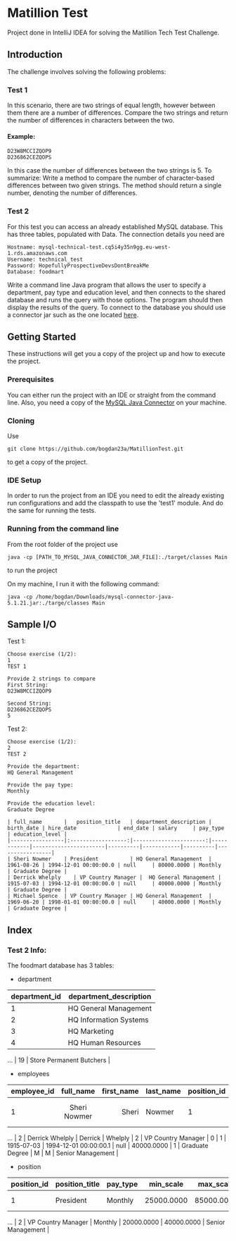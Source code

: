 # Matillion Test
Project done in IntelliJ IDEA for solving the Matillion Tech Test Challenge.

## Introduction

The challenge involves solving the following problems:

### Test 1

In this scenario, there are two strings of equal length, however between them there are a number of
differences. Compare the two strings and return the number of differences in characters between the two.

#### Example:
```
D23W8MCCIZQOP9
D236862CEZQOPS
```
In this case the number of differences between the two strings is 5.
To summarize: Write a method to compare the number of character-based differences between two given
strings. The method should return a single number, denoting the number of differences.

### Test 2

For this test you can access an already established MySQL database. This has three tables, populated with
Data.
The connection details you need are

```
Hostname: mysql-technical-test.cq5i4y35n9gg.eu-west-1.rds.amazonaws.com
Username: technical_test
Password: HopefullyProspectiveDevsDontBreakMe
Database: foodmart
```
Write a command line Java program that allows the user to specify a department, pay type and education
level, and then connects to the shared database and runs the query with those options. The program should
then display the results of the query.
To connect to the database you should use a connector jar such as the one
located [here](http://mvnrepository.com/artifact/mysql/mysql-connector-java/5.1.21).

## Getting Started

These instructions will get you a copy of the project up and how to execute the project.

### Prerequisites

You can either run the project with an IDE or straight from the command line. Also, you need a copy of the [MySQL Java Connector](http://mvnrepository.com/artifact/mysql/mysql-connector-java/5.1.21) on your machine.

### Cloning

Use
```
git clone https://github.com/bogdan23a/MatillionTest.git
```
to get a copy of the project.

### IDE Setup

In order to run the project from an IDE you need to edit the already existing run configurations and add the classpath to use the 'test1' module. And do the same for running the tests.

### Running from the command line

From the root folder of the project use
```
java -cp [PATH_TO_MYSQL_JAVA_CONNECTOR_JAR_FILE]:./target/classes Main
```
to run the project

On my machine, I run it with the following command:
```
java -cp /home/bogdan/Downloads/mysql-connector-java-5.1.21.jar:./targe/classes Main
``` 

## Sample I/O

Test 1:
```
Choose exercise (1/2):
1
TEST 1

Provide 2 strings to compare
First String:
D23W8MCCIZQOP9

Second String:
D236862CEZQOPS
5

```

Test 2:
```
Choose exercise (1/2):
2
TEST 2

Provide the department:
HQ General Management

Provide the pay type:
Monthly

Provide the education level:
Graduate Degree

| full_name       |   position_title   | department_description | birth_date | hire_date             | end_date | salary     | pay_type | education_level |
|-----------------|:------------------:|-----------------------:|------------|-----------------------|----------|------------|----------|-----------------|
| Sheri Nowmer    | President          | HQ General Management  | 1961-08-26 | 1994-12-01 00:00:00.0 | null     | 80000.0000 | Monthly  | Graduate Degree |
| Derrick Whelply	 | VP Country Manager |  HQ General Management | 1915-07-03 | 1994-12-01 00:00:00.0 | null     | 40000.0000 | Monthly  | Graduate Degree |
| Michael Spence  | VP Country Manager | HQ General Management  | 1969-06-20 | 1998-01-01 00:00:00.0 | null     | 40000.0000 | Monthly  | Graduate Degree |
```

## Index

### Test 2 Info:

The foodmart database has 3 tables:

* department
  
| department_id  |   department_description   |
|----------------|----------------------------|
|        1       |   HQ General Management    |
|        2       |   HQ Information Systems   |
|        3       |         HQ Marketing       |
|        4       |     HQ Human Resources     |
... 
|        19      |  Store Permanent Butchers  | 

* employees

| employee_id |    full_name    | first_name | last_name | position_id | position_title     | store_id | department_id | birth_date | hire_date             | end_date | salary     | supervisor_id | education_level | marital_status | gender | management_role   |
|-------------|:---------------:|-----------:|-----------|-------------|--------------------|----------|---------------|------------|-----------------------|----------|------------|---------------|-----------------|----------------|--------|-------------------|
| 1           | Sheri Nowmer    | Sheri      | Nowmer    | 1           | President          | 0        | 1             | 1961-08-26 | 1994-12-01 00:00:00.0 | null     | 80000.0000 | 0             | Graduate Degree | S              | F      | Senior Management |
...
| 2           | Derrick Whelply |    Derrick | Whelply   | 2           | VP Country Manager | 0        | 1             | 1915-07-03 | 1994-12-01 00:00:00.1 | null     | 40000.0000 | 1             | Graduate Degree | M              | M      | Senior Management |


* position

| position_id  |    position_title    | pay_type  |   min_scale  |  max_scale   |   management_role   |
|--------------|----------------------|-----------|--------------|--------------|---------------------|
|       1      |       President      |  Monthly  |  25000.0000  |  85000.0000  |  Senior Management  |
...
|       2      |  VP Country Manager  |  Monthly  |  20000.0000  |  40000.0000  |  Senior Management  |

